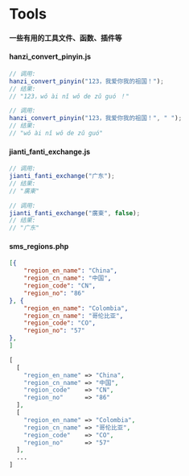 # Tools

#### 一些有用的工具文件、函数、插件等

#### hanzi_convert_pinyin.js

```js
// 调用:
hanzi_convert_pinyin("123，我爱你我的祖国！");
// 结果:
// "123，wǒ ài nǐ wǒ de zǔ guó ！"

// 调用:
hanzi_convert_pinyin("123，我爱你我的祖国！", " ");
// 结果:
// "wǒ ài nǐ wǒ de zǔ guó"

```

#### jianti_fanti_exchange.js

```js
// 调用:
jianti_fanti_exchange("广东");
// 结果:
// "廣東"

// 调用:
jianti_fanti_exchange("廣東", false);
// 结果:
// "广东"
```

#### sms_regions.php

```json
[{
	"region_en_name": "China",
	"region_cn_name": "中国",
	"region_code": "CN",
	"region_no": "86"
}, {
	"region_en_name": "Colombia",
	"region_cn_name": "哥伦比亚",
	"region_code": "CO",
	"region_no": "57"
},
]
```
```php
[
  [
    "region_en_name" => "China",
    "region_cn_name" => "中国",
    "region_code"    => "CN",
    "region_no"      => "86"
  ],
  [
    "region_en_name" => "Colombia",
    "region_cn_name" => "哥伦比亚",
    "region_code"    => "CO",
    "region_no"      => "57"
  ],
  ...
]
```
